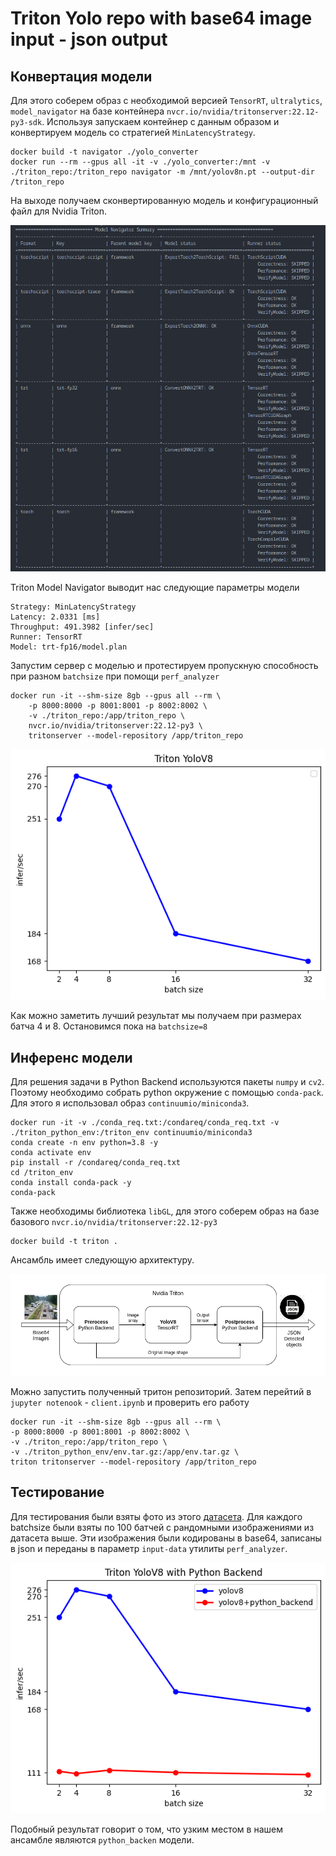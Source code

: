 # Triton Yolo repo with base64 image input - json output

## Конвертация модели

Для этого соберем образ с необходимой версией `TensorRT`, `ultralytics`, `model_navigator` на базе контейнера `nvcr.io/nvidia/tritonserver:22.12-py3-sdk`. Используя запускаем контейнер с данным образом и конвертируем модель со стратегией `MinLatencyStrategy`.

```
docker build -t navigator ./yolo_converter
docker run --rm --gpus all -it -v ./yolo_converter:/mnt -v ./triton_repo:/triton_repo navigator -m /mnt/yolov8n.pt --output-dir /triton_repo
```

На выходе получаем сконвертированную модель и конфигурационный файл для Nvidia Triton.

![](readme_images/navigator_sum.png)

Triton Model Navigator выводит нас следующие параметры модели

```
Strategy: MinLatencyStrategy
Latency: 2.0331 [ms]
Throughput: 491.3982 [infer/sec]
Runner: TensorRT
Model: trt-fp16/model.plan
```

Запустим сервер с моделью и протестируем пропускную способность при разном `batchsize` при помощи `perf_analyzer`

```
docker run -it --shm-size 8gb --gpus all --rm \
    -p 8000:8000 -p 8001:8001 -p 8002:8002 \
    -v ./triton_repo:/app/triton_repo \
    nvcr.io/nvidia/tritonserver:22.12-py3 \
    tritonserver --model-repository /app/triton_repo
```

![](readme_images/yolov8batch.png)

Как можно заметить лучший результат мы получаем при размерах батча 4 и 8. Остановимся пока на `batchsize=8`

## Инференс модели

Для решения задачи в Python Backend используются пакеты `numpy` и `cv2`. Поэтому необходимо собрать python окружение с помощью `conda-pack`. Для этого я использовал образ `continuumio/miniconda3`. 

```
docker run -it -v ./conda_req.txt:/condareq/conda_req.txt -v ./triton_python_env:/triton_env continuumio/miniconda3
conda create -n env python=3.8 -y
conda activate env
pip install -r /condareq/conda_req.txt
cd /triton_env
conda install conda-pack -y
conda-pack
```

Также необходимы библиотека `libGL`, для этого соберем образ на базе базового `nvcr.io/nvidia/tritonserver:22.12-py3`

```
docker build -t triton .
```

Ансамбль имеет следующую архитектуру.

![](readme_images/arch.png)

Можно запустить полученный тритон репозиторий. Затем перейтий в `jupyter notenook` - `client.ipynb` и проверить его работу

```
docker run -it --shm-size 8gb --gpus all --rm \
-p 8000:8000 -p 8001:8001 -p 8002:8002 \
-v ./triton_repo:/app/triton_repo \
-v ./triton_python_env/env.tar.gz:/app/env.tar.gz \
triton tritonserver --model-repository /app/triton_repo
```

## Тестирование

Для тестирования были взяты фото из этого [датасета](https://www.kaggle.com/datasets/trungit/coco25k). Для каждого batchsize были взяты по 100 батчей с рандомными изображениями из датасета выше. Эти изображения были кодированы в base64, записаны в json и переданы в параметр `input-data` утилиты `perf_analyzer`. 

![](readme_images/result_test.png)

Подобный результат говорит о том, что узким местом в нашем ансамбле являются `python_backen` модели.